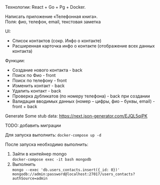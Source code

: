 Технологии: React + Go + Pg + Docker.
 
Написать приложение «Телефонная книга».  
Поля: фио, телефон, email, текстовая заметка  

UI:
- Список контактов (сокр. Инфо о контакте)  
- Расширенная карточка инфо о контакте (отображение всех данных контакта)  
 
Функции:
- Создание нового контакта - back
- Поиск по Фио - front
- Поиск по телефону - front
- Изменить контакт - back
- Удалить контакт - back
- Проверка дубликатов (по номеру телефона) - back при создании
- Валидация вводимых данных (номер – цифры, фио – буквы, email) - front + back
 
Generate Some stub data: https://next.json-generator.com/EJQL5qiPK

TODO: добавить миграции

Для запуска выполнить: `docker-compose up -d`

После запуска необходимо выполнить: 
1. Зайти в контейнер mongo   
`docker-compose exec -it bash mongodb`  
2. Выполнить  
`mongo --exec 'db.users_contacts.insert({_id: 0})' mongodb://admin:password@localhost:27017/users_contacts?authSource=admin`
